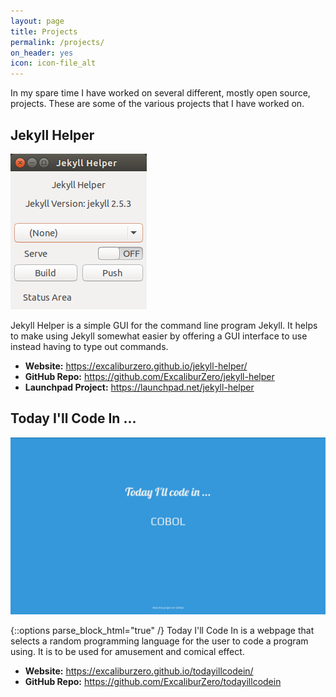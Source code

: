 ```yaml
---
layout: page
title: Projects
permalink: /projects/
on_header: yes
icon: icon-file_alt
---
```

In my spare time I have worked on several different, mostly open source, projects. These are some of the various projects that I have worked on.

## Jekyll Helper
<div class="about-photo-box">
    <a href="/images/jekyll_helper_screenshot.png"><img class="about-photo" src="/images/jekyll_helper_screenshot.png" alt="A screenshot of Jekyll Helper" /></a>
</div>

Jekyll Helper is a simple GUI for the command line program Jekyll. It helps to make using Jekyll somewhat easier by offering a GUI interface to use instead having to type out commands.

- **Website:** <https://excaliburzero.github.io/jekyll-helper/>
- **GitHub Repo:** <https://github.com/ExcaliburZero/jekyll-helper>
- **Launchpad Project:** <https://launchpad.net/jekyll-helper>

## Today I'll Code In ...
<div class="about-photo-box">
    <a href="/images/today_ill_code_in_screenshot.png"><img class="about-photo" src="/images/today_ill_code_in_screenshot.png" alt="A screenshot of Today I'll Code In ..." /></a>
</div>

{::options parse_block_html="true" /}
Today I'll Code In is a webpage that selects a random programming language for the user to code a program using. It is to be used for amusement and comical effect.

- **Website:** <https://excaliburzero.github.io/todayillcodein/>
- **GitHub Repo:** <https://github.com/ExcaliburZero/todayillcodein>
